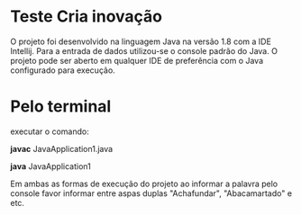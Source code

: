 # Teste Cria inovação

O projeto foi desenvolvido na linguagem Java na versão 1.8 com a IDE Intellij. Para a entrada de dados utilizou-se o console padrão do Java. O projeto pode ser aberto em qualquer IDE de preferência com o Java configurado para execução.

# Pelo terminal
executar o comando:

<b>javac</b> JavaApplication1.java

<b>java</b> JavaApplication1

Em ambas as formas de execução do projeto ao informar a palavra pelo console favor informar entre aspas duplas "Achafundar", "Abacamartado" e etc.
